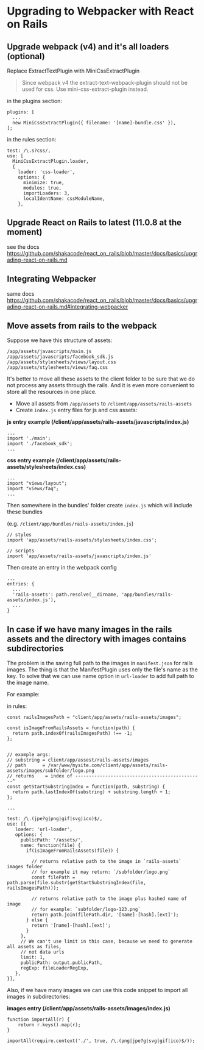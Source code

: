 # Upgrading to Webpacker with React on Rails

## Upgrade webpack (v4) and it's all loaders (optional)

Replace ExtractTextPlugin with MiniCssExtractPlugin

> Since webpack v4 the extract-text-webpack-plugin should not be used for css. Use mini-css-extract-plugin instead.


in the plugins section:
```
plugins: [
  ...
  new MiniCssExtractPlugin({ filename: '[name]-bundle.css' }),
];
```

in the rules section:
```
test: /\.s?css/,
use: [
  MiniCssExtractPlugin.loader,
  {
    loader: 'css-loader',
    options: {
      minimize: true,
      modules: true,
      importLoaders: 3,
      localIdentName: cssModuleName,
    },
```

## Upgrade React on Rails to latest (11.0.8 at the moment)
see the docs https://github.com/shakacode/react_on_rails/blob/master/docs/basics/upgrading-react-on-rails.md

## Integrating Webpacker
same docs https://github.com/shakacode/react_on_rails/blob/master/docs/basics/upgrading-react-on-rails.md#integrating-webpacker

## Move assets from rails to the webpack

Suppose we have this structure of assets:
```
/app/assets/javascripts/main.js
/app/assets/javascripts/facebook_sdk.js
/app/assets/stylesheets/views/layout.css
/app/assets/stylesheets/views/faq.css
```

It's better to move all these assets to the client folder to be sure that we do not process any assets through the rails.
And it is even more convenient to store all the resources in one place.


- Move all assets from `/app/assets` to `/client/app/assets/rails-assets`
- Create `index.js` entry files for js and css assets:

**js entry example (/client/app/assets/rails-assets/javascripts/index.js)**

```
...
import './main';
import './facebook_sdk';
...
```

**css entry example (/client/app/assets/rails-assets/stylesheets/index.css)**

```
...
import "views/layout";
import "views/faq";
...
```

Then somewhere in the bundles' folder create `index.js` which will include these bundles

(e.g. `/client/app/bundles/rails-assets/index.js`)
```
// styles
import 'app/assets/rails-assets/stylesheets/index.css';

// scripts
import 'app/assets/rails-assets/javascripts/index.js'
```

Then create an entry in the webpack config
```
...
entries: {
  ...
  'rails-assets': path.resolve(__dirname, 'app/bundles/rails-assets/index.js'),
  ...
}
```

## In case if we have many images in the rails assets and the directory with images contains subdirectories

The problem is the saving full path to the images in `manifest.json` for rails images. The thing is that the ManifestPlugin uses only the file's name as the key. To solve that we can use name option in `url-loader` to add full path to the image name.

For example:

in rules:
```
const railsImagesPath = "client/app/assets/rails-assets/images";

const isImageFromRailsAssets = function(path) {
  return path.indexOf(railsImagesPath) !== -1;
};


// example args:
// substring = client/app/assest/rails-assets/images
// path      = /var/www/mysite.com/client/app/assets/rails-assets/images/subfolder/logo.png
// returns    = index of -----------------------------------------------^
const getStartSubstringIndex = function(path, substring) {
  return path.lastIndexOf(substring) + substring.length + 1;
};

...

test: /\.(jpe?g|png|gif|svg|ico)$/,
use: [{
   loader: 'url-loader',
   options: {
     publicPath: '/assets/',
     name: function(file) {
       if(isImageFromRailsAssets(file)) {

         // returns relative path to the image in `rails-assets` images folder
         // for example it may return: `/subfolder/logo.png`
         const filePath = path.parse(file.substr(getStartSubstringIndex(file, railsImagesPath)));

         // returns relative path to the image plus hashed name of image
         // for example: `subfolder/logo-123.png`
         return path.join(filePath.dir, '[name]-[hash].[ext]');
       } else {
         return '[name]-[hash].[ext]';
       }
     },
     // We can't use limit in this case, because we need to generate all assets as files,
     // not data urls
     limit: 1,
     publicPath: output.publicPath,
     regExp: fileLoaderRegExp,
   },
}],
```

Also, if we have many images we can use this code snippet to import all images in subdirectories:

**images entry (/client/app/assets/rails-assets/images/index.js)**
```
function importAll(r) {
    return r.keys().map(r);
}

importAll(require.context('./', true, /\.(png|jpe?g|svg|gif|ico)$/));
```

